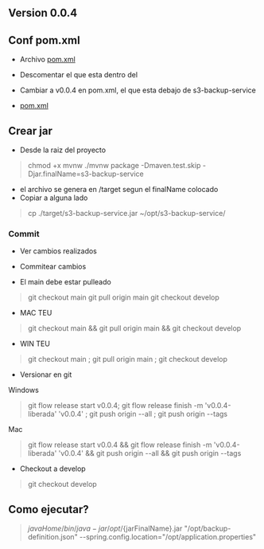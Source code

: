 
## Version 0.0.4
## Conf pom.xml
- Archivo [pom.xml](../pom.xml)
- Descomentar el <resources> que esta dentro del <build>

- Cambiar a v0.0.4<version> en pom.xml, el que esta debajo de <artifactId>s3-backup-service</artifactId> 
- [pom.xml](../pom.xml)

## Crear jar
- Desde la raiz del proyecto
> chmod +x mvnw
> ./mvnw package -Dmaven.test.skip -Djar.finalName=s3-backup-service

- el archivo se genera en /target segun el finalName colocado
- Copiar a alguna lado
> cp ./target/s3-backup-service.jar ~/opt/s3-backup-service/




### Commit
- Ver cambios realizados 
- Commitear cambios

- El main debe estar pulleado
> git checkout main
> git pull origin main
> git checkout develop

- MAC TEU
> git checkout main && git pull origin main && git checkout develop
- WIN TEU
> git checkout main ; git pull origin main ; git checkout develop


- Versionar en git



Windows
> git flow release start v0.0.4; git flow release finish -m 'v0.0.4-liberada' 'v0.0.4' ; git push origin --all ; git push origin --tags

Mac
> git flow release start v0.0.4 && git flow release finish -m 'v0.0.4-liberada' 'v0.0.4' && git push origin --all && git push origin --tags

- Checkout a develop
> git checkout develop



## Como ejecutar?
> ${javaHome}/bin/java -jar /opt/${jarFinalName}.jar "/opt/backup-definition.json" --spring.config.location="/opt/application.properties"


